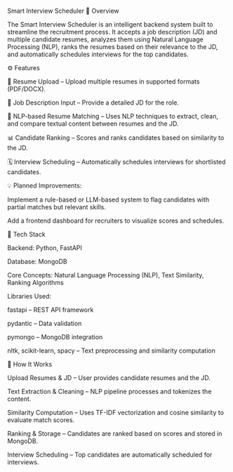 Smart Interview Scheduler
📌 Overview

The Smart Interview Scheduler is an intelligent backend system built to streamline the recruitment process. It accepts a job description (JD) and multiple candidate resumes, analyzes them using Natural Language Processing (NLP), ranks the resumes based on their relevance to the JD, and automatically schedules interviews for the top candidates.

⚙️ Features

📁 Resume Upload – Upload multiple resumes in supported formats (PDF/DOCX).

🧾 Job Description Input – Provide a detailed JD for the role.

🧠 NLP-based Resume Matching – Uses NLP techniques to extract, clean, and compare textual content between resumes and the JD.

📊 Candidate Ranking – Scores and ranks candidates based on similarity to the JD.

🗓️ Interview Scheduling – Automatically schedules interviews for shortlisted candidates.

💡 Planned Improvements:

Implement a rule-based or LLM-based system to flag candidates with partial matches but relevant skills.

Add a frontend dashboard for recruiters to visualize scores and schedules.

🧩 Tech Stack

Backend: Python, FastAPI

Database: MongoDB

Core Concepts: Natural Language Processing (NLP), Text Similarity, Ranking Algorithms

Libraries Used:

fastapi – REST API framework

pydantic – Data validation

pymongo – MongoDB integration

nltk, scikit-learn, spacy – Text preprocessing and similarity computation

🚀 How It Works

Upload Resumes & JD – User provides candidate resumes and the JD.

Text Extraction & Cleaning – NLP pipeline processes and tokenizes the content.

Similarity Computation – Uses TF-IDF vectorization and cosine similarity to evaluate match scores.

Ranking & Storage – Candidates are ranked based on scores and stored in MongoDB.

Interview Scheduling – Top candidates are automatically scheduled for interviews.
